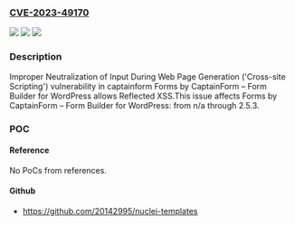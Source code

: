 ### [CVE-2023-49170](https://cve.mitre.org/cgi-bin/cvename.cgi?name=CVE-2023-49170)
![](https://img.shields.io/static/v1?label=Product&message=Forms%20by%20CaptainForm%20%E2%80%93%20Form%20Builder%20for%20WordPress&color=blue)
![](https://img.shields.io/static/v1?label=Version&message=n%2Fa%3C%3D%202.5.3%20&color=brighgreen)
![](https://img.shields.io/static/v1?label=Vulnerability&message=CWE-79%20Improper%20Neutralization%20of%20Input%20During%20Web%20Page%20Generation%20('Cross-site%20Scripting')&color=brighgreen)

### Description

Improper Neutralization of Input During Web Page Generation ('Cross-site Scripting') vulnerability in captainform Forms by CaptainForm – Form Builder for WordPress allows Reflected XSS.This issue affects Forms by CaptainForm – Form Builder for WordPress: from n/a through 2.5.3.

### POC

#### Reference
No PoCs from references.

#### Github
- https://github.com/20142995/nuclei-templates

